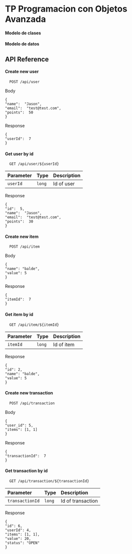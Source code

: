 
# TP Programacion con Objetos Avanzada

#### Modelo de clases


#### Modelo de datos



## API Reference

#### Create new user

```
  POST /api/user
```
Body
```
{
"name":  "Jason",
"email":  "test@test.com",
"points":  50
}
```
Response
```
{
"userId":  7
}
```

#### Get user by id

```
  GET /api/user/${userId}
```

| Parameter | Type     | Description                       |
| :-------- | :------- | :-------------------------------- |
| `userId`      | `long` | Id of user |

Response
```
{
"id":  5,
"name":  "Jason",
"email":  "test@test.com",
"points":  30
}
```

#### Create new item

```
  POST /api/item
```
Body
```
{
"name": "balde",
"value": 5
}
```
Response
```
{
"itemId":  7
}
```

#### Get item by id

```
  GET /api/item/${itemId}
```

| Parameter | Type     | Description                       |
| :-------- | :------- | :-------------------------------- |
| `itemId`      | `long` | Id of item|

Response
```
{
"id": 2,
"name": "balde",
"value": 5
}
```

#### Create new transaction

```
  POST /api/transaction
```
Body
```
{
"user_id": 5,
"items": [1, 1]
}
```
Response
```
{
"transactionId":  7
}
```

#### Get transaction by id

```
  GET /api/transaction/${transactionId}
```

| Parameter | Type     | Description                       |
| :-------- | :------- | :-------------------------------- |
| `transactionId`      | `long` | Id of transaction|

Response
```
{
"id": 6,
"userId": 4,
"items": [1, 1],
"value": 20,
"status": "OPEN"
}
```
